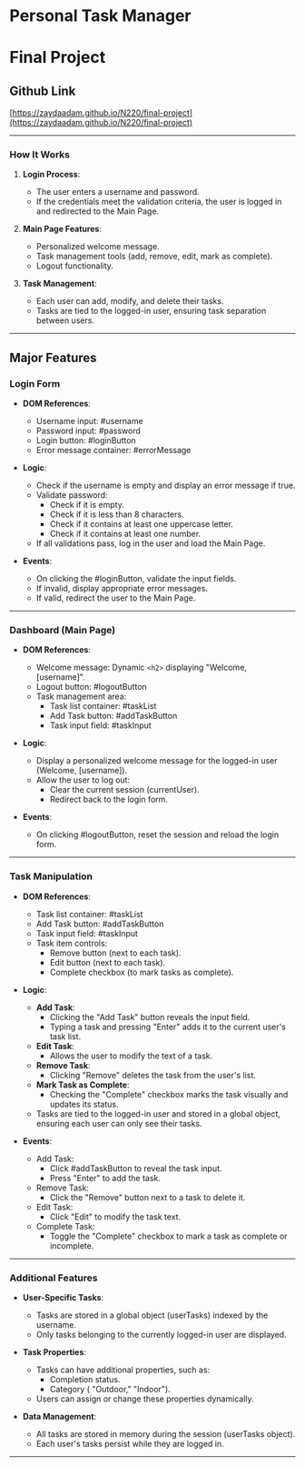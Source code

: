 # Personal Task Manager
# Final Project
## Github Link

[https://zaydaadam.github.io/N220/final-project](https://zaydaadam.github.io/N220/final-project)

---
### **How It Works**

1. **Login Process**:
   - The user enters a username and password.
   - If the credentials meet the validation criteria, the user is logged in and redirected to the Main Page.

2. **Main Page Features**:
   - Personalized welcome message.
   - Task management tools (add, remove, edit, mark as complete).
   - Logout functionality.

3. **Task Management**:
   - Each user can add, modify, and delete their tasks.
   - Tasks are tied to the logged-in user, ensuring task separation between users.

---
## Major Features

### **Login Form**

- **DOM References**:
  - Username input: #username
  - Password input: #password
  - Login button: #loginButton
  - Error message container: #errorMessage

- **Logic**:
  - Check if the username is empty and display an error message if true.
  - Validate password:
    - Check if it is empty.
    - Check if it is less than 8 characters.
    - Check if it contains at least one uppercase letter.
    - Check if it contains at least one number.
  - If all validations pass, log in the user and load the Main Page.

- **Events**:
  - On clicking the #loginButton, validate the input fields.
  - If invalid, display appropriate error messages.
  - If valid, redirect the user to the Main Page.

---

### **Dashboard (Main Page)**

- **DOM References**:
  - Welcome message: Dynamic `<h2>` displaying "Welcome, [username]".
  - Logout button: #logoutButton
  - Task management area:
    - Task list container: #taskList
    - Add Task button: #addTaskButton
    - Task input field: #taskInput

- **Logic**:
  - Display a personalized welcome message for the logged-in user (Welcome, [username]).
  - Allow the user to log out:
    - Clear the current session (currentUser).
    - Redirect back to the login form.

- **Events**:
  - On clicking #logoutButton, reset the session and reload the login form.

---

### **Task Manipulation**

- **DOM References**:
  - Task list container: #taskList
  - Add Task button: #addTaskButton
  - Task input field: #taskInput
  - Task item controls:
    - Remove button (next to each task).
    - Edit button (next to each task).
    - Complete checkbox (to mark tasks as complete).

- **Logic**:
  - **Add Task**:
    - Clicking the "Add Task" button reveals the input field.
    - Typing a task and pressing "Enter" adds it to the current user's task list.
  - **Edit Task**:
    - Allows the user to modify the text of a task.
  - **Remove Task**:
    - Clicking "Remove" deletes the task from the user's list.
  - **Mark Task as Complete**:
    - Checking the "Complete" checkbox marks the task visually and updates its status.
  - Tasks are tied to the logged-in user and stored in a global object, ensuring each user can only see their tasks.

- **Events**:
  - Add Task:
    - Click #addTaskButton to reveal the task input.
    - Press "Enter" to add the task.
  - Remove Task:
    - Click the "Remove" button next to a task to delete it.
  - Edit Task:
    - Click "Edit" to modify the task text.
  - Complete Task:
    - Toggle the "Complete" checkbox to mark a task as complete or incomplete.

---

### **Additional Features**

- **User-Specific Tasks**:
  - Tasks are stored in a global object (userTasks) indexed by the username.
  - Only tasks belonging to the currently logged-in user are displayed.

- **Task Properties**:
  - Tasks can have additional properties, such as:
    - Completion status.
    - Category ( "Outdoor," "Indoor").
  - Users can assign or change these properties dynamically.

- **Data Management**:
  - All tasks are stored in memory during the session (userTasks object).
  - Each user's tasks persist while they are logged in.

---

